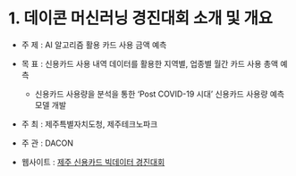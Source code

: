 # 1. 데이콘 머신러닝 경진대회 소개 및 개요
- 주 제 : AI 알고리즘 활용 카드 사용 금액 예측

 - 목 표 : 신용카드 사용 내역 데이터를 활용한 지역별, 업종별 월간 카드 사용 총액 예측

    - 신용카드 사용량을 분석을 통한  ‘Post COVID-19 시대’ 신용카드 사용량 예측 모델 개발

 - 주 최 : 제주특별자치도청, 제주테크노파크

 - 주 관 : DACON

- 웹사이트 : [제주 신용카드 빅데이터 경진대회](https://dacon.io/competitions/official/235615/overview/)

